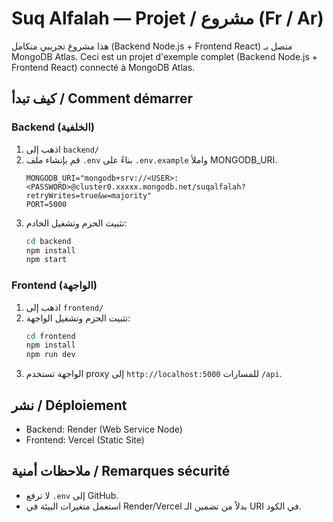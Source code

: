# Suq Alfalah — Projet / مشروع (Fr / Ar)

هذا مشروع تجريبي متكامل (Backend Node.js + Frontend React) متصل بـ MongoDB Atlas.
Ceci est un projet d'exemple complet (Backend Node.js + Frontend React) connecté à MongoDB Atlas.

## كيف تبدأ / Comment démarrer

### Backend (الخلفية)
1. اذهب إلى `backend/`
2. قم بإنشاء ملف `.env` بناءً على `.env.example` واملأ MONGODB_URI.
   ```env
   MONGODB_URI="mongodb+srv://<USER>:<PASSWORD>@cluster0.xxxxx.mongodb.net/suqalfalah?retryWrites=true&w=majority"
   PORT=5000
   ```
3. تثبيت الحزم وتشغيل الخادم:
   ```bash
   cd backend
   npm install
   npm start
   ```

### Frontend (الواجهة)
1. اذهب إلى `frontend/`
2. تثبيت الحزم وتشغيل الواجهة:
   ```bash
   cd frontend
   npm install
   npm run dev
   ```
3. الواجهة تستخدم proxy إلى `http://localhost:5000` للمسارات `/api`.

## نشر / Déploiement
- Backend: Render (Web Service Node)
- Frontend: Vercel (Static Site)

## ملاحظات أمنية / Remarques sécurité
- لا ترفع `.env` إلى GitHub.
- استعمل متغيرات البيئة في Render/Vercel بدلاً من تضمين الـ URI في الكود.
